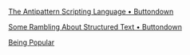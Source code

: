
[The Antipattern Scripting Language • Buttondown](https://buttondown.email/hillelwayne/archive/the-antipattern-scripting-language)

[Some Rambling About Structured Text • Buttondown](https://buttondown.email/hillelwayne/archive/some-rambling-about-structured-text-940)

[Being Popular](https://paulgraham.com/popular.html)
